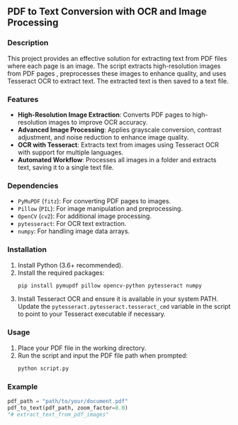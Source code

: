 ## PDF to Text Conversion with OCR and Image Processing

### Description

This project provides an effective solution for extracting text from PDF files where each page is an image. The script extracts high-resolution images from PDF pages , preprocesses these images to enhance quality, and uses Tesseract OCR to extract text. The extracted text is then saved to a text file.

### Features

- **High-Resolution Image Extraction**: Converts PDF pages to high-resolution images to improve OCR accuracy.
- **Advanced Image Processing**: Applies grayscale conversion, contrast adjustment, and noise reduction to enhance image quality.
- **OCR with Tesseract**: Extracts text from images using Tesseract OCR with support for multiple languages.
- **Automated Workflow**: Processes all images in a folder and extracts text, saving it to a single text file.

### Dependencies

- `PyMuPDF` (`fitz`): For converting PDF pages to images.
- `Pillow` (`PIL`): For image manipulation and preprocessing.
- `OpenCV` (`cv2`): For additional image processing.
- `pytesseract`: For OCR text extraction.
- `numpy`: For handling image data arrays.

### Installation

1. Install Python (3.6+ recommended).
2. Install the required packages:
    ```sh
    pip install pymupdf pillow opencv-python pytesseract numpy
    ```
3. Install Tesseract OCR and ensure it is available in your system PATH. Update the `pytesseract.pytesseract.tesseract_cmd` variable in the script to point to your Tesseract executable if necessary.

### Usage

1. Place your PDF file in the working directory.
2. Run the script and input the PDF file path when prompted:
    ```sh
    python script.py
    ```

### Example

```python
pdf_path = "path/to/your/document.pdf"
pdf_to_text(pdf_path, zoom_factor=8.0)
"# extract_text_from_pdf_images" 
